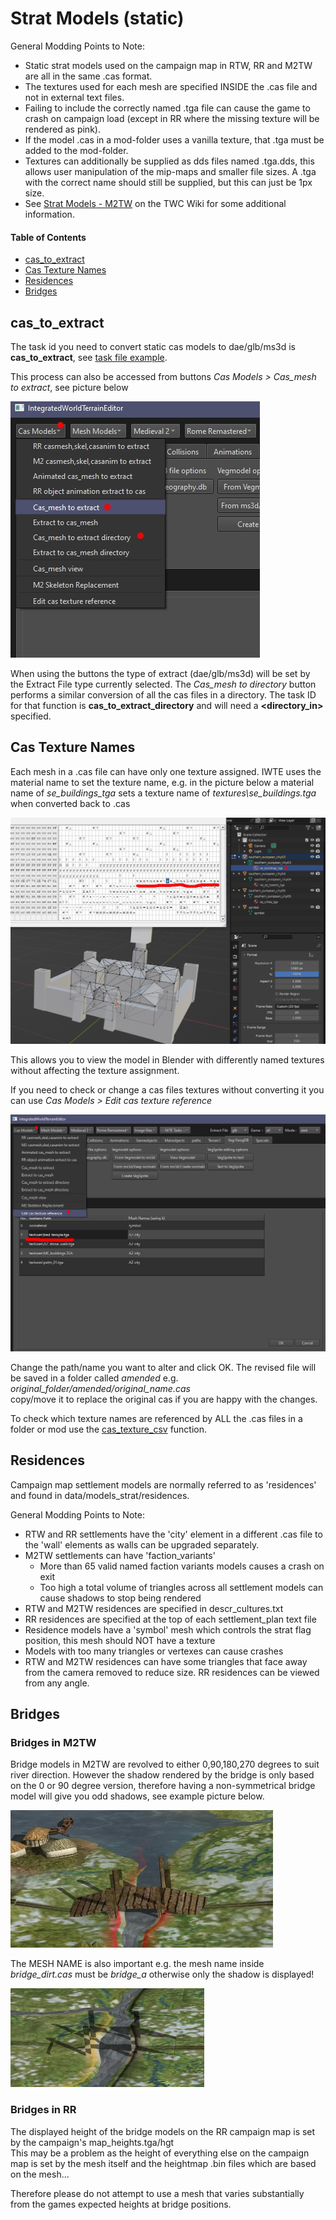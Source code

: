 # Strat Models (static)

General Modding Points to Note:
* Static strat models used on the campaign map in RTW, RR and M2TW are all in the same .cas format.
* The textures used for each mesh are specified INSIDE the .cas file and not in external text files.
* Failing to include the correctly named .tga file can cause the game to crash on campaign load (except in RR where the missing texture will be rendered as pink).
* If the model .cas in a mod-folder uses a vanilla texture, that .tga must be added to the mod-folder.
* Textures can additionally be supplied as dds files named .tga.dds, this allows user manipulation of the mip-maps and smaller file sizes.  A .tga with the correct name should still be supplied, but this can just be 1px size.
* See [Strat Models - M2TW](https://wiki.twcenter.net/index.php?title=Strat_Models_-_M2TW) on the TWC Wiki for some additional information.

#### Table of Contents
* [cas_to_extract](#cas_to_extract)
* [Cas Texture Names](#cas-texture-names)
* [Residences](#residences)
* [Bridges](#bridges)
  
## cas_to_extract

The task id you need to convert static cas models to dae/glb/ms3d is **cas_to_extract**, see [task file example](https://github.com/makanyane/IWTE/blob/main/task_file_examples/CAS_cas_to_extract_no_anim_task.txt).

This process can also be accessed from buttons *Cas Models > Cas_mesh to extract*, see picture below

![image](../IWTEgithub_images/cas-to-extract.jpg)

When using the buttons the type of extract (dae/glb/ms3d) will be set by the Extract File type currently selected.
The *Cas_mesh to directory* button performs a similar conversion of all the cas files in a directory.  The task ID for that function is **cas_to_extract_directory** and will need a **<directory_in>** specified.

## Cas Texture Names

Each mesh in a .cas file can have only one texture assigned. IWTE uses the material name to set the texture name, e.g. in the picture below a material name of *se_buildings_tga* sets a texture name of *textures\se_buildings.tga* when converted back to .cas

![image](../IWTEgithub_images/cas-textures.jpg)

This allows you to view the model in Blender with differently named textures without affecting the texture assignment.

If you need to check or change a cas files textures without converting it you can use *Cas Models > Edit cas texture reference*

![image](../IWTEgithub_images/change-cas-texture-path.jpg)

Change the path/name you want to alter and click OK.  The revised file will be saved in a folder called *amended* e.g.\
*original_folder/amended/original_name.cas*\
copy/move it to replace the original cas if you are happy with the changes.

To check which texture names are referenced by ALL the .cas files in a folder or mod use the [cas_texture_csv](cas_checking_tasks.md#cas_texture_csv) function.


## Residences

Campaign map settlement models are normally referred to as 'residences' and found in data/models_strat/residences.

General Modding Points to Note:
* RTW and RR settlements have the 'city' element in a different .cas file to the 'wall' elements as walls can be upgraded separately.
* M2TW settlements can have 'faction_variants'
  * More than 65 valid named faction variants models causes a crash on exit
  * Too high a total volume of triangles across all settlement models can cause shadows to stop being rendered
* RTW and M2TW residences are specified in descr_cultures.txt
* RR residences are specified at the top of each settlement_plan text file
* Residence models have a 'symbol' mesh which controls the strat flag position, this mesh should NOT have a texture
* Models with too many triangles or vertexes can cause crashes
* RTW and M2TW residences can have some triangles that face away from the camera removed to reduce size.  RR residences can be viewed from any angle.


## Bridges

### Bridges in M2TW
Bridge models in M2TW are revolved to either 0,90,180,270 degrees to suit river direction.  However the shadow rendered by the bridge is only based on the 0 or 90 degree version, therefore having a non-symmetrical bridge model will give you odd shadows, see example picture below.

![image](../IWTEgithub_images/bad-bridge.jpg)

The MESH NAME is also important e.g. the mesh name inside *bridge_dirt.cas* must be *bridge_a* otherwise only the shadow is displayed!

![image](../IWTEgithub_images/bad-bridge-name.jpg)

### Bridges in RR
The displayed height of the bridge models on the RR campaign map is set by the campaign's map_heights.tga/hgt\
This may be a problem as the height of everything else on the campaign map is set by the mesh itself and the heightmap .bin files which are based on the mesh...

Therefore please do not attempt to use a mesh that varies substantially from the games expected heights at bridge positions.


